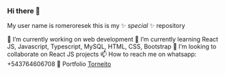 ### Hi there 👋


My user name is romeroresek this is my ✨ _special_ ✨ repository

🔭 I’m currently working on web development
🌱 I’m currently learning React JS, Javascript, Typescript, MySQL, HTML, CSS, Bootstrap
👯 I’m looking to collaborate on React JS projects
📫 How to reach me on whatsapp: +543764606708
💼 Portfolio
[Torneito](http://torneito.com.ar)

